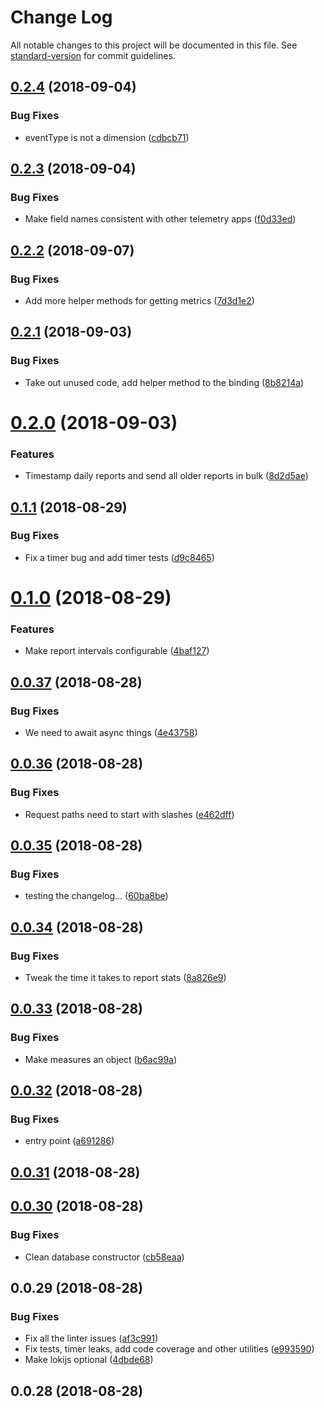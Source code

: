 # Change Log

All notable changes to this project will be documented in this file. See [standard-version](https://github.com/conventional-changelog/standard-version) for commit guidelines.

<a name="0.2.4"></a>
## [0.2.4](https://github.com/atom/telemetry/compare/0.2.3...0.2.4) (2018-09-04)


### Bug Fixes

* eventType is not a dimension ([cdbcb71](https://github.com/atom/telemetry/commit/cdbcb71))



<a name="0.2.3"></a>
## [0.2.3](https://github.com/atom/telemetry/compare/0.2.2...0.2.3) (2018-09-04)


### Bug Fixes

* Make field names consistent with other telemetry apps ([f0d33ed](https://github.com/atom/telemetry/commit/f0d33ed))



<a name="0.2.2"></a>
## [0.2.2](https://github.com/atom/telemetry/compare/0.2.1...0.2.2) (2018-09-07)


### Bug Fixes

* Add more helper methods for getting metrics ([7d3d1e2](https://github.com/atom/telemetry/commit/7d3d1e2))



<a name="0.2.1"></a>
## [0.2.1](https://github.com/atom/telemetry/compare/0.2.0...0.2.1) (2018-09-03)


### Bug Fixes

* Take out unused code, add helper method to the binding ([8b8214a](https://github.com/atom/telemetry/commit/8b8214a))



<a name="0.2.0"></a>
# [0.2.0](https://github.com/atom/telemetry/compare/0.1.1...0.2.0) (2018-09-03)


### Features

* Timestamp daily reports and send all older reports in bulk ([8d2d5ae](https://github.com/atom/telemetry/commit/8d2d5ae))



<a name="0.1.1"></a>
## [0.1.1](https://github.com/atom/telemetry/compare/0.1.0...0.1.1) (2018-08-29)


### Bug Fixes

* Fix a timer bug and add timer tests ([d9c8465](https://github.com/atom/telemetry/commit/d9c8465))



<a name="0.1.0"></a>
# [0.1.0](https://github.com/atom/telemetry/compare/0.0.37...0.1.0) (2018-08-29)


### Features

* Make report intervals configurable ([4baf127](https://github.com/atom/telemetry/commit/4baf127))



<a name="0.0.37"></a>
## [0.0.37](https://github.com/atom/telemetry/compare/0.0.36...0.0.37) (2018-08-28)


### Bug Fixes

* We need to await async things ([4e43758](https://github.com/atom/telemetry/commit/4e43758))



<a name="0.0.36"></a>
## [0.0.36](https://github.com/atom/telemetry/compare/0.0.35...0.0.36) (2018-08-28)


### Bug Fixes

* Request paths need to start with slashes ([e462dff](https://github.com/atom/telemetry/commit/e462dff))



<a name="0.0.35"></a>
## [0.0.35](https://github.com/atom/telemetry/compare/0.0.34...0.0.35) (2018-08-28)


### Bug Fixes

* testing the changelog... ([60ba8be](https://github.com/atom/telemetry/commit/60ba8be))



<a name="0.0.34"></a>
## [0.0.34](https://github.com/atom/telemetry/compare/0.0.33...0.0.34) (2018-08-28)


### Bug Fixes

* Tweak the time it takes to report stats ([8a826e9](https://github.com/atom/telemetry/commit/8a826e9))



<a name="0.0.33"></a>
## [0.0.33](https://github.com/atom/telemetry/compare/0.0.32...0.0.33) (2018-08-28)


### Bug Fixes

* Make measures an object ([b6ac99a](https://github.com/atom/telemetry/commit/b6ac99a))



<a name="0.0.32"></a>
## [0.0.32](https://github.com/atom/telemetry/compare/0.0.31...0.0.32) (2018-08-28)


### Bug Fixes

* entry point ([a691286](https://github.com/atom/telemetry/commit/a691286))



<a name="0.0.31"></a>
## [0.0.31](https://github.com/atom/telemetry/compare/v0.0.30...v0.0.31) (2018-08-28)



<a name="0.0.30"></a>
## [0.0.30](https://github.com/atom/telemetry/compare/v0.0.29...v0.0.30) (2018-08-28)


### Bug Fixes

* Clean database constructor ([cb58eaa](https://github.com/atom/telemetry/commit/cb58eaa))



<a name="0.0.29"></a>
## 0.0.29 (2018-08-28)


### Bug Fixes

* Fix all the linter issues ([af3c991](https://github.com/atom/telemetry/commit/af3c991))
* Fix tests, timer leaks, add code coverage and other utilities ([e993590](https://github.com/atom/telemetry/commit/e993590))
* Make lokijs optional ([4dbde68](https://github.com/atom/telemetry/commit/4dbde68))



<a name="0.0.28"></a>
## 0.0.28 (2018-08-28)
